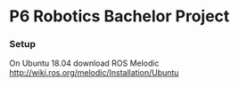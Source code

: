 # P6 Robotics Bachelor Project

### Setup
On Ubuntu 18.04 download ROS Melodic 
http://wiki.ros.org/melodic/Installation/Ubuntu

